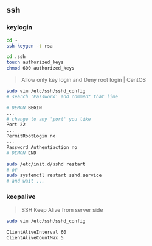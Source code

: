 ## ssh
### keylogin
```bash
cd ~
ssh-keygen -t rsa

cd .ssh
touch authorized_keys
chmod 600 authorized_keys
```
> Allow only key login and Deny root login | CentOS

```bash
sudo vim /etc/ssh/sshd_config
# search 'Password' and comment that line

# DEMON BEGIN
...
# change to any 'port' you like
Port 22
...
PermitRootLogin no
...
Password Authentiaction no
# DEMON END

sudo /etc/init.d/sshd restart
# or
sudo systemctl restart sshd.service
# and wait ...
```

### keepalive
> SSH Keep Alive from server side

```bash
sudo vim /etc/ssh/sshd_config

ClientAliveInterval 60
ClientAliveCountMax 5
```